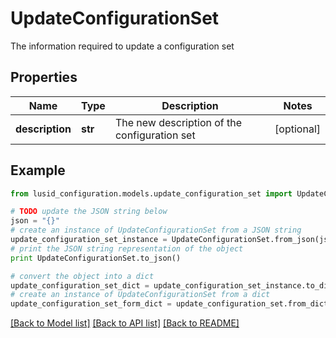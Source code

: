# UpdateConfigurationSet

The information required to update a configuration set

## Properties
Name | Type | Description | Notes
------------ | ------------- | ------------- | -------------
**description** | **str** | The new description of the configuration set | [optional] 

## Example

```python
from lusid_configuration.models.update_configuration_set import UpdateConfigurationSet

# TODO update the JSON string below
json = "{}"
# create an instance of UpdateConfigurationSet from a JSON string
update_configuration_set_instance = UpdateConfigurationSet.from_json(json)
# print the JSON string representation of the object
print UpdateConfigurationSet.to_json()

# convert the object into a dict
update_configuration_set_dict = update_configuration_set_instance.to_dict()
# create an instance of UpdateConfigurationSet from a dict
update_configuration_set_form_dict = update_configuration_set.from_dict(update_configuration_set_dict)
```
[[Back to Model list]](../README.md#documentation-for-models) [[Back to API list]](../README.md#documentation-for-api-endpoints) [[Back to README]](../README.md)


